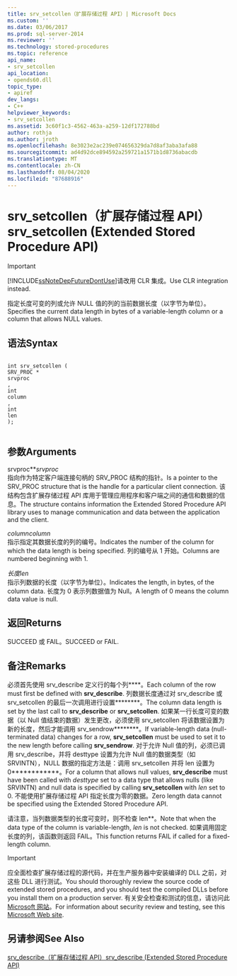 ```yaml
---
title: srv_setcollen（扩展存储过程 API）| Microsoft Docs
ms.custom: ''
ms.date: 03/06/2017
ms.prod: sql-server-2014
ms.reviewer: ''
ms.technology: stored-procedures
ms.topic: reference
api_name:
- srv_setcollen
api_location:
- opends60.dll
topic_type:
- apiref
dev_langs:
- C++
helpviewer_keywords:
- srv_setcollen
ms.assetid: 3c60f1c3-4562-463a-a259-12df172788bd
author: rothja
ms.author: jroth
ms.openlocfilehash: 8e3023e2ac239e074656329da7d8af3aba3afa88
ms.sourcegitcommit: ad4d92dce894592a259721a1571b1d8736abacdb
ms.translationtype: MT
ms.contentlocale: zh-CN
ms.lasthandoff: 08/04/2020
ms.locfileid: "87688916"
---
```

# <a name="srv_setcollen-extended-stored-procedure-api"></a><span data-ttu-id="1e93b-102">srv_setcollen（扩展存储过程 API）</span><span class="sxs-lookup"><span data-stu-id="1e93b-102">srv_setcollen (Extended Stored Procedure API)</span></span>
    
> [!IMPORTANT]  
>  [!INCLUDE[ssNoteDepFutureDontUse](../../includes/ssnotedepfuturedontuse-md.md)]<span data-ttu-id="1e93b-103">请改用 CLR 集成。</span><span class="sxs-lookup"><span data-stu-id="1e93b-103">Use CLR integration instead.</span></span>  
  
 <span data-ttu-id="1e93b-104">指定长度可变的列或允许 NULL 值的列的当前数据长度（以字节为单位）。</span><span class="sxs-lookup"><span data-stu-id="1e93b-104">Specifies the current data length in bytes of a variable-length column or a column that allows NULL values.</span></span>  
  
## <a name="syntax"></a><span data-ttu-id="1e93b-105">语法</span><span class="sxs-lookup"><span data-stu-id="1e93b-105">Syntax</span></span>  
  
```  
  
int srv_setcollen (  
SRV_PROC *  
srvproc  
,  
int   
column  
,  
int  
len   
);  
  
```  
  
## <a name="arguments"></a><span data-ttu-id="1e93b-106">参数</span><span class="sxs-lookup"><span data-stu-id="1e93b-106">Arguments</span></span>  
 <span data-ttu-id="1e93b-107">srvproc\*\*</span><span class="sxs-lookup"><span data-stu-id="1e93b-107">*srvproc*</span></span>  
 <span data-ttu-id="1e93b-108">指向作为特定客户端连接句柄的 SRV_PROC 结构的指针。</span><span class="sxs-lookup"><span data-stu-id="1e93b-108">Is a pointer to the SRV_PROC structure that is the handle for a particular client connection.</span></span> <span data-ttu-id="1e93b-109">该结构包含扩展存储过程 API 库用于管理应用程序和客户端之间的通信和数据的信息。</span><span class="sxs-lookup"><span data-stu-id="1e93b-109">The structure contains information the Extended Stored Procedure API library uses to manage communication and data between the application and the client.</span></span>  
  
 <span data-ttu-id="1e93b-110">*column*</span><span class="sxs-lookup"><span data-stu-id="1e93b-110">*column*</span></span>  
 <span data-ttu-id="1e93b-111">指示指定其数据长度的列的编号。</span><span class="sxs-lookup"><span data-stu-id="1e93b-111">Indicates the number of the column for which the data length is being specified.</span></span> <span data-ttu-id="1e93b-112">列的编号从 1 开始。</span><span class="sxs-lookup"><span data-stu-id="1e93b-112">Columns are numbered beginning with 1.</span></span>  
  
 <span data-ttu-id="1e93b-113">*长度*</span><span class="sxs-lookup"><span data-stu-id="1e93b-113">*len*</span></span>  
 <span data-ttu-id="1e93b-114">指示列数据的长度（以字节为单位）。</span><span class="sxs-lookup"><span data-stu-id="1e93b-114">Indicates the length, in bytes, of the column data.</span></span> <span data-ttu-id="1e93b-115">长度为 0 表示列数据值为 Null。</span><span class="sxs-lookup"><span data-stu-id="1e93b-115">A length of 0 means the column data value is null.</span></span>  
  
## <a name="returns"></a><span data-ttu-id="1e93b-116">返回</span><span class="sxs-lookup"><span data-stu-id="1e93b-116">Returns</span></span>  
 <span data-ttu-id="1e93b-117">SUCCEED 或 FAIL。</span><span class="sxs-lookup"><span data-stu-id="1e93b-117">SUCCEED or FAIL.</span></span>  
  
## <a name="remarks"></a><span data-ttu-id="1e93b-118">备注</span><span class="sxs-lookup"><span data-stu-id="1e93b-118">Remarks</span></span>  
 <span data-ttu-id="1e93b-119">必须首先使用 srv_describe 定义行的每个列\*\*\*\*。</span><span class="sxs-lookup"><span data-stu-id="1e93b-119">Each column of the row must first be defined with **srv_describe**.</span></span> <span data-ttu-id="1e93b-120">列数据长度通过对 srv_describe 或 srv_setcollen 的最后一次调用进行设置\*\*\*\*\*\*\*\*。</span><span class="sxs-lookup"><span data-stu-id="1e93b-120">The column data length is set by the last call to **srv_describe** or **srv_setcollen**.</span></span> <span data-ttu-id="1e93b-121">如果某一行长度可变的数据（以 Null 值结束的数据）发生更改，必须使用 srv_setcollen 将该数据设置为新的长度，然后才能调用 srv_sendrow\*\*\*\*\*\*\*\*。</span><span class="sxs-lookup"><span data-stu-id="1e93b-121">If variable-length data (null-terminated data) changes for a row, **srv_setcollen** must be used to set it to the new length before calling **srv_sendrow**.</span></span> <span data-ttu-id="1e93b-122">对于允许 Null 值的列，必须已调用 srv_describe，并将 desttype 设置为允许 Null 值的数据类型（如 SRVINTN），NULL 数据的指定方法是：调用 srv_setcollen 并将 len 设置为 0\*\*\*\*\*\*\*\*\*\*\*\*。</span><span class="sxs-lookup"><span data-stu-id="1e93b-122">For a column that allows null values, **srv_describe** must have been called with *desttype* set to a data type that allows nulls (like SRVINTN) and null data is specified by calling **srv_setcollen** with *len* set to 0.</span></span> <span data-ttu-id="1e93b-123">不能使用扩展存储过程 API 指定长度为零的数据。</span><span class="sxs-lookup"><span data-stu-id="1e93b-123">Zero length data cannot be specified using the Extended Stored Procedure API.</span></span>  
  
 <span data-ttu-id="1e93b-124">请注意，当列数据类型的长度可变时，则不检查 len\*\*。</span><span class="sxs-lookup"><span data-stu-id="1e93b-124">Note that when the data type of the column is variable-length, *len* is not checked.</span></span> <span data-ttu-id="1e93b-125">如果调用固定长度的列，该函数则返回 FAIL。</span><span class="sxs-lookup"><span data-stu-id="1e93b-125">This function returns FAIL if called for a fixed-length column.</span></span>  
  
> [!IMPORTANT]  
>  <span data-ttu-id="1e93b-126">应全面检查扩展存储过程的源代码，并在生产服务器中安装编译的 DLL 之前，对这些 DLL 进行测试。</span><span class="sxs-lookup"><span data-stu-id="1e93b-126">You should thoroughly review the source code of extended stored procedures, and you should test the compiled DLLs before you install them on a production server.</span></span> <span data-ttu-id="1e93b-127">有关安全检查和测试的信息，请访问此 [Microsoft 网站](https://go.microsoft.com/fwlink/?LinkID=54761&amp;clcid=0x409https://msdn.microsoft.com/security/)。</span><span class="sxs-lookup"><span data-stu-id="1e93b-127">For information about security review and testing, see this [Microsoft Web site](https://go.microsoft.com/fwlink/?LinkID=54761&amp;clcid=0x409https://msdn.microsoft.com/security/).</span></span>  
  
## <a name="see-also"></a><span data-ttu-id="1e93b-128">另请参阅</span><span class="sxs-lookup"><span data-stu-id="1e93b-128">See Also</span></span>  
 [<span data-ttu-id="1e93b-129">srv_describe（扩展存储过程 API）</span><span class="sxs-lookup"><span data-stu-id="1e93b-129">srv_describe &#40;Extended Stored Procedure API&#41;</span></span>](srv-describe-extended-stored-procedure-api.md)  
  
  
